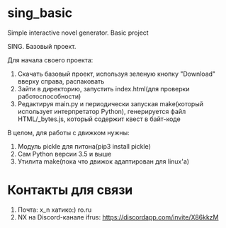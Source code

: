 # sing_basic
Simple interactive novel generator. Basic project

SING. Базовый проект.

Для начала своего проекта:
1. Скачать базовый проект, используя зеленую кнопку "Download" вверху справа, распаковать
2. Зайти в директорию, запустить index.html(для проверки работоспособности)
3. Редактируя main.py и периодически запуская make(который использует интерпретатор Python), генерируется файл HTML/_bytes.js, который содержит квест в байт-коде

В целом, для работы с движком нужны:
1. Модуль pickle для питона(pip3 install pickle)
2. Сам Python версии 3.5 и выше
3. Утилита make(пока что движок адаптирован для linux'а)

# Контакты для связи

1. Почта: x_n хатико:) ro.ru
2. NX на Discord-канале ifrus: https://discordapp.com/invite/X86kkzM
